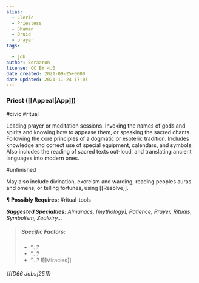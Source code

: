 ```yaml
---
alias:
  - Cleric
  - Priestess
  - Shaman
  - Druid
  - prayer
tags:

  - job
author: Seraaron
license: CC BY 4.0
date created: 2021-09-25+0000
date updated: 2021-11-24 17:03
---
```


### Priest ([[Appeal|App]])

#civic #ritual

Leading prayer or meditation sessions. Invoking the names of gods and spirits and knowing how to appease them, or speaking the sacred chants. Following the core principles of a dogmatic or esoteric tradition. Includes knowledge and correct use of special equipment, calendars, and symbols. Also includes the reading of sacred texts out-loud, and translating ancient languages into modern ones.

#unfinished 

May also include divination, exorcism and warding, reading peoples auras and omens, or telling fortunes, using [[Resolve]].

¶ **Possibly Requires:** #ritual-tools

_**Suggested Specialties:** Almanacs, [mythology], Patience, Prayer, Rituals, Symbolism, Zealotry..._

> ##### Specific Factors:
>
> - “...?
> - “...?
> - “...?
> ![[Miracles]]

###### {[[D66 Jobs|25]]}
